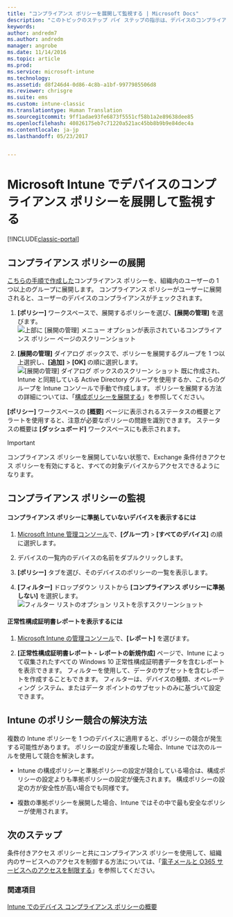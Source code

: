 ```yaml
---
title: "コンプライアンス ポリシーを展開して監視する | Microsoft Docs"
description: "このトピックのステップ バイ ステップの指示は、デバイスのコンプライアンス ポリシーを展開して監視するために使用します。"
keywords: 
author: andredm7
ms.author: andredm
manager: angrobe
ms.date: 11/14/2016
ms.topic: article
ms.prod: 
ms.service: microsoft-intune
ms.technology: 
ms.assetid: d8f246d4-0d86-4c8b-a1bf-9977985506d8
ms.reviewer: chrisgre
ms.suite: ems
ms.custom: intune-classic
ms.translationtype: Human Translation
ms.sourcegitcommit: 9ff1adae93fe6873f5551cf58b1a2e89638dee85
ms.openlocfilehash: 40826175eb7c71220a521ac45bb8b9b9e84dec4a
ms.contentlocale: ja-jp
ms.lasthandoff: 05/23/2017


---
```


# <a name="deploy-and-monitor-a-device-compliance-policy-in-microsoft-intune"></a>Microsoft Intune でデバイスのコンプライアンス ポリシーを展開して監視する

[!INCLUDE[classic-portal](../includes/classic-portal.md)]

## <a name="deploy-a-compliance-policy"></a>コンプライアンス ポリシーの展開
[こちらの手順で作成した](create-a-device-compliance-policy-in-microsoft-intune.md)コンプライアンス ポリシーを、組織内のユーザーの 1 つ以上のグループに展開します。 コンプライアンス ポリシーがユーザーに展開されると、ユーザーのデバイスのコンプライアンスがチェックされます。

1.  **[ポリシー]** ワークスペースで、展開するポリシーを選び、**[展開の管理]** を選びます。
![上部に [展開の管理] メニュー オプションが表示されているコンプライアンス ポリシー ページのスクリーンショット](./media/intune-sa-3c-deploy-compliance-policy2.png)

2.  **[展開の管理]** ダイアログ ボックスで、ポリシーを展開するグループを 1 つ以上選択し、**[追加]** > **[OK]** の順に選択します。
![[展開の管理] ダイアログ ボックスのスクリーン ショット](./media/intune-sa-3d-deploy-compliance-policy3-Manage.png) 既に作成され、Intune と同期している Active Directory グループを使用するか、これらのグループを Intune コンソールで手動で作成します。 ポリシーを展開する方法の詳細については、「[構成ポリシーを展開する](manage-settings-and-features-on-your-devices-with-microsoft-intune-policies.md)」を参照してください。

**[ポリシー]** ワークスペースの **[概要]** ページに表示されるステータスの概要とアラートを使用すると、注意が必要なポリシーの問題を識別できます。 ステータスの概要は **[ダッシュボード]** ワークスペースにも表示されます。

> [!IMPORTANT]
> コンプライアンス ポリシーを展開していない状態で、Exchange 条件付きアクセス ポリシーを有効にすると、すべての対象デバイスからアクセスできるようになります。

## <a name="monitor-the-compliance-policy"></a>コンプライアンス ポリシーの監視

#### <a name="to-view-devices-that-do-not-conform-to-a-compliance-policy"></a>コンプライアンス ポリシーに準拠していないデバイスを表示するには

1.  [Microsoft Intune 管理コンソール](https://manage.microsoft.com)で、**[グループ]** > **[すべてのデバイス]** の順に選択します。

2.  デバイスの一覧内のデバイスの名前をダブルクリックします。

3.  **[ポリシー]** タブを選び、そのデバイスのポリシーの一覧を表示します。

4.  **[フィルター]** ドロップダウン リストから **[コンプライアンス ポリシーに準拠しない]** を選択します。
![フィルター リストのオプション リストを示すスクリーンショット](./media/intune-sa-3e-view-device-noncompliance.png)

#### <a name="to-view-the-health-attestation-reports"></a>正常性構成証明書レポートを表示するには

1.  [Microsoft Intune の管理コンソール](https://manage.microsoft.com)で、**[レポート]** を選びます。

2.  **[正常性構成証明書レポート - レポートの新規作成]** ページで、Intune によって収集されたすべての Windows 10 正常性構成証明書データを含むレポートを表示できます。 フィルターを使用して、データのサブセットを含むレポートを作成することもできます。 フィルターは、デバイスの種類、オペレーティング システム、またはデータ ポイントのサブセットのみに基づいて設定できます。

## <a name="how-intune-resolves-policy-conflicts"></a>Intune のポリシー競合の解決方法
複数の Intune ポリシーを 1 つのデバイスに適用すると、ポリシーの競合が発生する可能性があります。 ポリシーの設定が重複した場合、Intune では次のルールを使用して競合を解決します。

-   Intune の構成ポリシーと準拠ポリシーの設定が競合している場合は、構成ポリシーの設定よりも準拠ポリシーの設定が優先されます。 構成ポリシーの設定の方が安全性が高い場合でも同様です。

-   複数の準拠ポリシーを展開した場合、Intune ではその中で最も安全なポリシーが使用されます。

## <a name="next-steps"></a>次のステップ
条件付きアクセス ポリシーと共にコンプライアンス ポリシーを使用して、組織内のサービスへのアクセスを制御する方法については、「[電子メールと O365 サービスへのアクセスを制限する](restrict-access-to-email-and-o365-services-with-microsoft-intune.md)」を参照してください。


### <a name="see-also"></a>関連項目
[Intune でのデバイス コンプライアンス ポリシーの概要](introduction-to-device-compliance-policies-in-microsoft-intune.md)

